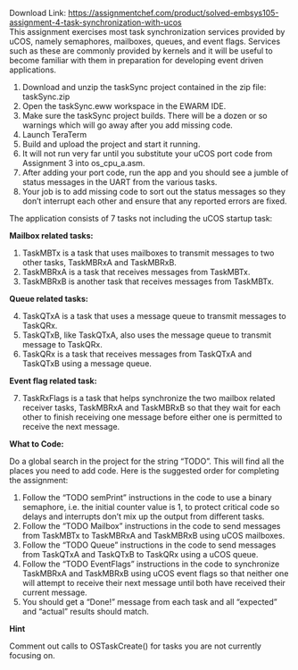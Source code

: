 Download Link: https://assignmentchef.com/product/solved-embsys105-assignment-4-task-synchronization-with-ucos
<br>
This assignment exercises most task synchronization services provided by uCOS, namely semaphores, mailboxes, queues, and event flags. Services such as these are commonly provided by kernels and it will be useful to become familiar with them in preparation for developing event driven applications.

<ol>

 <li>Download and unzip the taskSync project contained in the zip file: taskSync.zip</li>

 <li>Open the taskSync.eww workspace in the EWARM IDE.</li>

 <li>Make sure the taskSync project builds. There will be a dozen or so warnings which will go away after you add missing code.</li>

 <li>Launch TeraTerm</li>

 <li>Build and upload the project and start it running.</li>

 <li>It will not run very far until you substitute your uCOS port code from Assignment 3 into os_cpu_a.asm.</li>

 <li>After adding your port code, run the app and you should see a jumble of status messages in the UART from the various tasks.</li>

 <li>Your job is to add missing code to sort out the status messages so they don’t interrupt each other and ensure that any reported errors are fixed.</li>

</ol>

The application consists of 7 tasks not including the uCOS startup task:

<strong>Mailbox related tasks:</strong>

<ol>

 <li>TaskMBTx is a task that uses mailboxes to transmit messages to two other tasks, TaskMBRxA and TaskMBRxB.</li>

 <li>TaskMBRxA is a task that receives messages from TaskMBTx.</li>

 <li>TaskMBRxB is another task that receives messages from TaskMBTx.</li>

</ol>

<strong>Queue related tasks:</strong>

<ol start="4">

 <li>TaskQTxA is a task that uses a message queue to transmit messages to TaskQRx.</li>

 <li>TaskQTxB, like TaskQTxA, also uses the message queue to transmit message to TaskQRx.</li>

 <li>TaskQRx is a task that receives messages from TaskQTxA and TaskQTxB using a message queue.</li>

</ol>

<strong>Event flag related task:</strong>

<ol start="7">

 <li>TaskRxFlags is a task that helps synchronize the two mailbox related receiver tasks, TaskMBRxA and TaskMBRxB so that they wait for each other to finish receiving one message before either one is permitted to receive the next message.</li>

</ol>

<strong>What to Code:</strong>

Do a global search in the project for the string “TODO”. This will find all the places you need to add code. Here is the suggested order for completing the assignment:

<ol>

 <li>Follow the “TODO semPrint” instructions in the code to use a binary semaphore, i.e. the initial counter value is 1, to protect critical code so delays and interrupts don’t mix up the output from different tasks.</li>

 <li>Follow the “TODO Mailbox” instructions in the code to send messages from TaskMBTx to TaskMBRxA and TaskMBRxB using uCOS mailboxes.</li>

 <li>Follow the “TODO Queue” instructions in the code to send messages from TaskQTxA and TaskQTxB to TaskQRx using a uCOS queue.</li>

 <li>Follow the “TODO EventFlags” instructions in the code to synchronize TaskMBRxA and TaskMBRxB using uCOS event flags so that neither one will attempt to receive their next message until both have received their current message.</li>

 <li>You should get a “Done!” message from each task and all “expected” and “actual” results should match.</li>

</ol>

<strong>Hint</strong>

Comment out calls to OSTaskCreate() for tasks you are not currently focusing on.